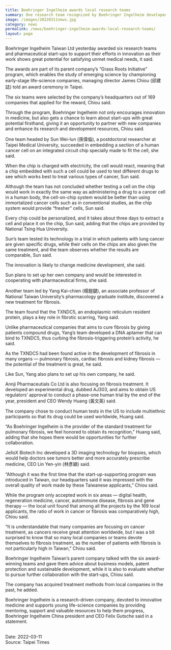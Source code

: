 ```yaml
---
title: Boehringer Ingelheim awards local research teams
summary: One research team recognized by Boehringer Ingelheim developed a method to embed tumor cells on a chip for testing medicines
image: /images/20220311news.jpg
category: news
permalink: /news/boehringer-ingelheim-awards-local-research-teams/
layout: page
---
```


Boehringer Ingelheim Taiwan Ltd yesterday awarded six research teams and pharmaceutical start-ups to support their efforts in innovation as their work shows great potential for satisfying unmet medical needs, it said.

The awards are part of its parent company’s “Grass Roots Initiative” program, which enables the study of emerging science by championing early-stage life-science companies, managing director James Chiou (邱建誌) told an award ceremony in Taipei.

The six teams were selected by the company’s headquarters out of 169 companies that applied for the reward, Chiou said.

Through the program, Boehringer Ingelheim not only encourages innovation in medicine, but also gets a chance to learn about start-ups with great potential firsthand, giving it an opportunity to partner with new companies and enhance its research and development resources, Chiou said.

One team headed by Sun Wei-lun (孫偉倫), a postdoctoral researcher at Taipei Medical University, succeeded in embedding a section of a human cancer cell on an integrated circuit chip specially made to fit the cell, she said.

When the chip is charged with electricity, the cell would react, meaning that a chip embedded with such a cell could be used to test different drugs to see which works best to treat various types of cancer, Sun said.

Although the team has not concluded whether testing a cell on the chip would work in exactly the same way as administering a drug to a cancer cell in a human body, the cell-on-chip system would be better than using immortalized cancer cells such as in conventional studies, as the chip system would provide “fresher” cells, Sun said.

Every chip could be personalized, and it takes about three days to extract a cell and place it on the chip, Sun said, adding that the chips are provided by National Tsing Hua University.

Sun’s team tested its technology in a trial in which patients with lung cancer are given specific drugs, while their cells on the chips are also given the same treatment, and the team observes whether the results are comparable, Sun said.

The innovation is likely to change medicine development, she said.

Sun plans to set up her own company and would be interested in cooperating with pharmaceutical firms, she said.

Another team led by Yang Kai-chien (楊鎧鍵), an associate professor of National Taiwan University’s pharmacology graduate institute, discovered a new treatment for fibrosis.

The team found that the TXNDC5, an endoplasmic reticulum resident protein, plays a key role in fibrotic scarring, Yang said.

Unlike pharmaceutical companies that aims to cure fibrosis by giving patients compound drugs, Yang’s team developed a DNA aptamer that can bind to TXNDC5, thus curbing the fibrosis-triggering protein’s activity, he said.

As the TXNDC5 had been found active in the development of fibrosis in many organs — pulmonary fibrosis, cardiac fibrosis and kidney fibrosis — the potential of the treatment is great, he said.

Like Sun, Yang also plans to set up his own company, he said.

Annji Pharmaceutials Co Ltd is also focusing on fibrosis treatment. It developed an experimental drug, dubbed AJ303, and aims to obtain US regulators’ approval to conduct a phase-one human trial by the end of the year, president and CEO Wendy Huang (黃文英) said.

The company chose to conduct human tests in the US to include multiethnic participants so that its drug could be used worldwide, Huang said.

“As Boehringer Ingelheim is the provider of the standard treatment for pulmonary fibrosis, we feel honored to obtain its recognition,” Huang said, adding that she hopes there would be opportunities for further collaboration.

JelloX Biotech Inc developed a 3D imaging technology for biopsies, which would help doctors see tumors better and more accurately prescribe medicine, CEO Lin Yen-yin (林彥穎) said.

“Although it was the first time that the start-up-supporting program was introduced in Taiwan, our headquarters said it was impressed with the overall quality of work made by these Taiwanese applicants,” Chiou said.

While the program only accepted work in six areas — digital health, regeneration medicine, cancer, autoimmune disease, fibrosis and gene therapy — the local unit found that among all the projects by the 169 local applicants, the ratio of work in cancer or fibrosis was comparatively high, Chiou said.

“It is understandable that many companies are focusing on cancer treatment, as cancers receive great attention worldwide, but I was a bit surprised to know that so many local companies or teams devote themselves to fibrosis treatment, as the number of patients with fibrosis is not particularly high in Taiwan,” Chiou said.

Boehringer Ingelheim Taiwan’s parent company talked with the six award-winning teams and gave them advice about business models, patent protection and sustainable development, while it is also to evaluate whether to pursue further collaboration with the start-ups, Chiou said.

The company has acquired treatment methods from local companies in the past, he added.

Boehringer Ingelheim is a research-driven company, devoted to innovative medicine and supports young life-science companies by providing mentoring, support and valuable resources to help them progress, Boehringer Ingelheim China president and CEO Felix Gutsche said in a statement.

<br/>
Date: 2022-03-11
<br/>
Source: Taipei Times
